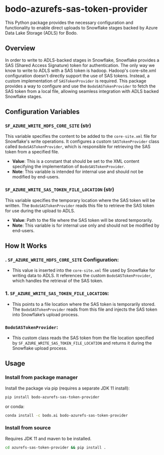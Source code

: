 # bodo-azurefs-sas-token-provider

This Python package provides the necessary configuration and functionality to
enable direct uploads to Snowflake stages backed by Azure Data Lake Storage (ADLS) for Bodo.

## Overview

In order to write to ADLS-backed stages in Snowflake, Snowflake provides a SAS (Shared Access Signature) token for authentication. The only way we know to write to ADLS with a SAS token is hadoop.
Hadoop's core-site.xml configuration doesn't directly support the use of SAS tokens. Instead, a custom implementation of `SASTokenProvider` is required. This package provides a way to configure and use the `BodoSASTokenProvider` to fetch the SAS token from a local file, allowing seamless integration with ADLS backed Snowflake stages.

## Configuration Variables

### `SF_AZURE_WRITE_HDFS_CORE_SITE` (str)

This variable specifies the content to be added to the `core-site.xml` file for Snowflake's write operations. It configures a custom `SASTokenProvider` class called `BodoSASTokenProvider`, which is responsible for retrieving the SAS token from a specified file.

- **Value**: This is a constant that should be set to the XML content specifying the implementation of `BodoSASTokenProvider`.
- **Note**: This variable is intended for internal use and should not be modified by end-users.

### `SF_AZURE_WRITE_SAS_TOKEN_FILE_LOCATION` (str)

This variable specifies the temporary location where the SAS token will be written. The `BodoSASTokenProvider` reads this file to retrieve the SAS token for use during the upload to ADLS.

- **Value**: Path to the file where the SAS token will be stored temporarily.
- **Note**: This variable is for internal use only and should not be modified by end-users.

## How It Works

### . **`SF_AZURE_WRITE_HDFS_CORE_SITE` Configuration**:

- This value is inserted into the `core-site.xml` file used by Snowflake for writing data to ADLS. It references the custom `BodoSASTokenProvider`, which handles the retrieval of the SAS token.

### 1. **`SF_AZURE_WRITE_SAS_TOKEN_FILE_LOCATION`**:

- This points to a file location where the SAS token is temporarily stored. The `BodoSASTokenProvider` reads from this file and injects the SAS token into Snowflake’s upload process.

### **`BodoSASTokenProvider`**:

- This custom class reads the SAS token from the file location specified by `SF_AZURE_WRITE_SAS_TOKEN_FILE_LOCATION` and returns it during the Snowflake upload process.

## Usage

### Install from package manager

Install the package via pip (requires a separate JDK 11 install):

```bash
pip install bodo-azurefs-sas-token-provider
```

or conda:

```bash
conda install -c bodo.ai bodo-azurefs-sas-token-provider
```

### Install from source

Requires JDK 11 and maven to be installed.

```bash
cd azurefs-sas-token-provider && pip install .
```
